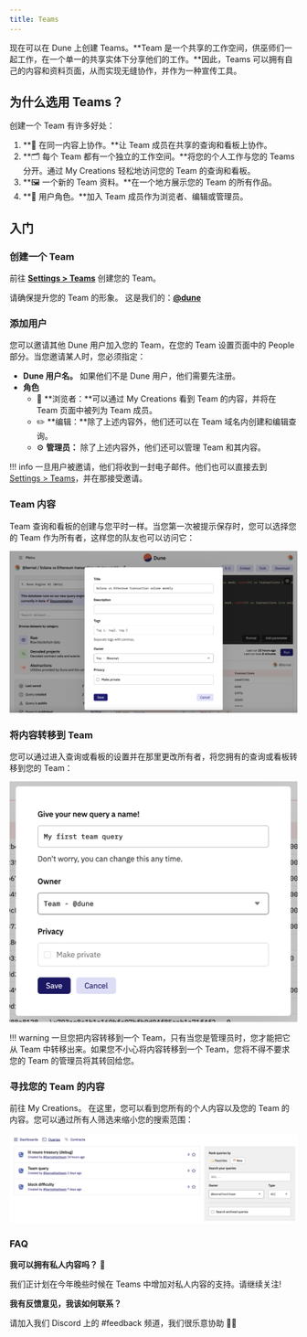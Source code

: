 ```yaml
---
title: Teams
---
```


现在可以在 Dune 上创建 Teams。**Team 是一个共享的工作空间，供巫师们一起工作，在一个单一的共享实体下分享他们的工作。**因此，Teams 可以拥有自己的内容和资料页面，从而实现无缝协作，并作为一种宣传工具。

## 为什么选用 Teams？

创建一个 Team 有许多好处：

1. **🤝 在同一内容上协作。**让 Team 成员在共享的查询和看板上协作。
2. **🗂 每个 Team 都有一个独立的工作空间。**将您的个人工作与您的 Teams 分开。通过 My Creations 轻松地访问您的 Team 的查询和看板。
3. **🖼 一个新的 Team 资料。**在一个地方展示您的 Team 的所有作品。
4. **👥 用户角色。**加入 Team 成员作为浏览者、编辑或管理员。

## 入门

### 创建一个 Team

前往 [**Settings > Teams**](https://dune.com/settings/teams) 创建您的 Team。    

请确保提升您的 Team 的形象。 这是我们的：[**@dune**](https://dune.com/dune)

### 添加用户

您可以邀请其他 Dune 用户加入您的 Team，在您的 Team 设置页面中的 People 部分。当您邀请某人时，您必须指定：

* **Dune 用户名。** 如果他们不是 Dune 用户，他们需要先注册。
* **角色**
    - 👀 **浏览者：**可以通过 My Creations 看到 Team 的内容，并将在 Team 页面中被列为 Team 成员。
    - ✏️ **编辑：**除了上述内容外，他们还可以在 Team 域名内创建和编辑查询。
    - ⚙️ **管理员：** 除了上述内容外，他们还可以管理 Team 和其内容。

!!! info
    一旦用户被邀请，他们将收到一封电子邮件。他们也可以直接去到 [Settings > Teams](https://dune.com/settings/teams)，并在那接受邀请。

### Team 内容

Team 查询和看板的创建与您平时一样。当您第一次被提示保存时，您可以选择您的 Team 作为所有者，这样您的队友也可以访问它：

![Team content](images/teams-1.png)

### 将内容转移到 Team

您可以通过进入查询或看板的设置并在那里更改所有者，将您拥有的查询或看板转移到您的 Team：

![Transferring content](images/teams-2.png)

!!! warning
    一旦您把内容转移到一个 Team，只有当您是管理员时，您才能把它从 Team 中转移出来。如果您不小心将内容转移到一个 Team，您将不得不要求您的 Team 的管理员将其转回给您。

### 寻找您的 Team 的内容

前往 My Creations。 在这里，您可以看到您所有的个人内容以及您的 Team 的内容。您可以通过所有人筛选来缩小您的搜索范围：

![Finding your Team's content](images/teams-3.png)

### FAQ

**我可以拥有私人内容吗？** 🥷

我们正计划在今年晚些时候在 Teams 中增加对私人内容的支持。请继续关注!

**我有反馈意见，我该如何联系？**

请加入我们 Discord 上的 #feedback 频道，我们很乐意协助 🙇‍♂️
